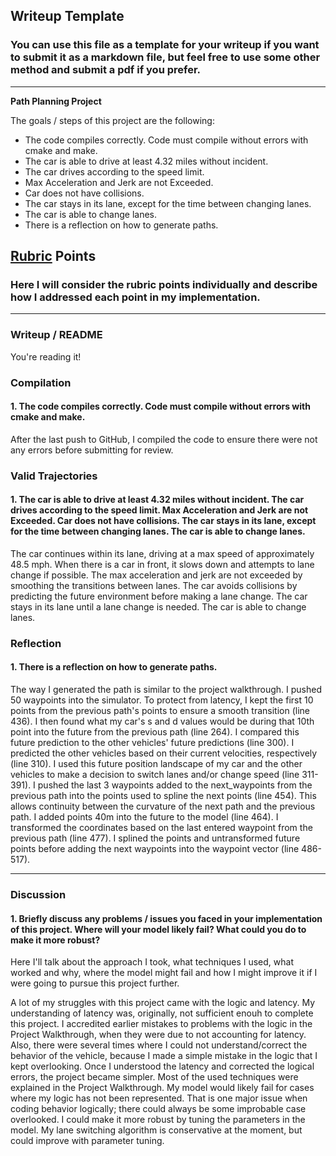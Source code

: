 ## Writeup Template

### You can use this file as a template for your writeup if you want to submit it as a markdown file, but feel free to use some other method and submit a pdf if you prefer.

---

**Path Planning Project**

The goals / steps of this project are the following:

* The code compiles correctly. Code must compile without errors with cmake and make.
* The car is able to drive at least 4.32 miles without incident.
* The car drives according to the speed limit.
* Max Acceleration and Jerk are not Exceeded.
* Car does not have collisions.
* The car stays in its lane, except for the time between changing lanes.
* The car is able to change lanes.
* There is a reflection on how to generate paths.


## [Rubric](https://review.udacity.com/#!/rubrics/1020/view) Points

### Here I will consider the rubric points individually and describe how I addressed each point in my implementation.  

---

### Writeup / README  

You're reading it!


### Compilation

#### 1. The code compiles correctly. Code must compile without errors with cmake and make.

After the last push to GitHub, I compiled the code to ensure there were not any errors before submitting for review.


### Valid Trajectories

#### 1. The car is able to drive at least 4.32 miles without incident. The car drives according to the speed limit. Max Acceleration and Jerk are not Exceeded. Car does not have collisions. The car stays in its lane, except for the time between changing lanes. The car is able to change lanes.

The car continues within its lane, driving at a max speed of approximately 48.5 mph. When there is a car in front, it slows down and attempts to lane change if possible. The max acceleration and jerk are not exceeded by smoothing the transitions between lanes. The car avoids collisions by predicting the future environment before making a lane change. The car stays in its lane until a lane change is needed. The car is able to change lanes. 


### Reflection

#### 1. There is a reflection on how to generate paths.

The way I generated the path is similar to the project walkthrough. I pushed 50 waypoints into the simulator. To protect from latency, I kept the first 10 points from the previous path's points to ensure a smooth transition (line 436). I then found what my car's s and d values would be during that 10th point into the future from the previous path (line 264). I compared this future prediction to the other vehicles' future predictions (line 300). I predicted the other vehicles based on their current velocities, respectively (line 310). I used this future position landscape of my car and the other vehicles to make a decision to switch lanes and/or change speed (line 311-391). I pushed the last 3 waypoints added to the next_waypoints from the previous path into the points used to spline the next points (line 454). This allows continuity between the curvature of the next path and the previous path. I added points 40m into the future to the model (line 464). I transformed the coordinates based on the last entered waypoint from the previous path (line 477). I splined the points and untransformed future points before adding the next waypoints into the waypoint vector (line 486-517).


---

### Discussion

#### 1. Briefly discuss any problems / issues you faced in your implementation of this project.  Where will your model likely fail?  What could you do to make it more robust?

Here I'll talk about the approach I took, what techniques I used, what worked and why, where the model might fail and how I might improve it if I were going to pursue this project further.  

A lot of my struggles with this project came with the logic and latency. My understanding of latency was, originally, not sufficient enouh to complete this project. I accredited earlier mistakes to problems with the logic in the Project Walkthrough, when they were due to not accounting for latency. Also, there were several times where I could not understand/correct the behavior of the vehicle, because I made a simple mistake in the logic that I kept overlooking. Once I understood the latency and corrected the logical errors, the project became simpler. Most of the used techniques were explained in the Project Walkthrough. 
My model would likely fail for cases where my logic has not been represented. That is one major issue when coding behavior logically; there could always be some improbable case overlooked. I could make it more robust by tuning the parameters in the model. My lane switching algorithm is conservative at the moment, but could improve with parameter tuning.